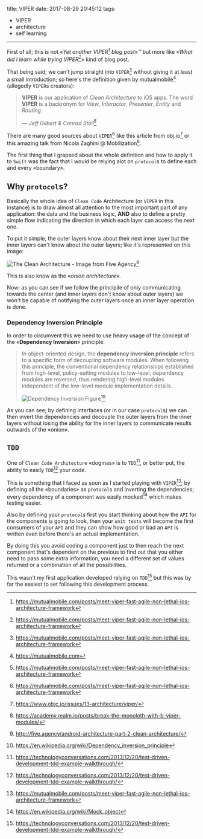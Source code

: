 title: VIPER
date: 2017-08-29 20:45:12
tags:
  - VIPER
  - architecture
  - self learning
---

First of all; this is not «_Yet another VIPER[^1] blog post_»*™* but more like «_What did I learn while trying VIPER[^1]_» kind of blog post.

That being said; we can't jump straight into `VIPER`[^1] without giving it at least a small introduction; so here's the definition given by mutualmobile[^4] (allegedly `VIPER`s creators):

> **VIPER** is our application of _Clean Architecture_ to iOS apps. The word **VIPER** is a backronym for _View_, _Interactor_, _Presenter_, _Entity_ and _Routing_.
>
>  &mdash; <cite>Jeff Gilbert & Conrad Stoll[^1]</cite>

There are many good sources about `VIPER`[^1] like this article from obj.io[^2] or this amazing talk from Nicola Zaghini @ Mobilization[^3].

<!--more-->

The first thing that I grapsed about the whole definition and how to apply it to `Swift` was the fact that I would be relying alot on `protocol`s to define each and every «boundary».



## Why `protocol`s?

Basically the whole idea of `Clean Code` Architecture (or `VIPER` in this instance) is to draw almost all attention to the most important part of any application: the data and the business logic, **AND** also to define a pretty simple flow indicating the direction in which each layer can access the next one.

To put it simple, the outer layers know about their next inner layer but the inner layers can't know about the outer layers; like it's represented on this image:

![The Clean Architecture - Image from Five Agency](http://five.agency/wp-content/uploads/2016/11/Graph-1.png)[^5]

This is also know as the «*onion architecture*».

Now; as you can see if we follow the principile of only communicating towards the center (and inner layers don't know about outer layers) we won't be capable of notifying the outer layers once an inner layer operation is done.



### Dependency Inversion Principle

In order to circumvent this we need to use heavy usage of the concept of the «**Dependency Inversion**» principle.

>In object-oriented design, the **dependency inversion principle** refers to a specific form of decoupling software modules. When following this principle, the conventional dependency relationships established from high-level, policy-setting modules to low-level, dependency modules are reversed, thus rendering high-level modules independent of the low-level module implementation details.
>
>![Dependency Inversion Figure](https://upload.wikimedia.org/wikipedia/commons/9/96/Dependency_inversion.png)[^6]

As you can see; by defining interfaces (or in our case `protocol`s) we can then invert the dependencies and decouple the outer layers from the inner layers without losing the ability for the inner layers to communicate results outwards of the «onion».



## `TDD`

One of `Clean Code Architecture` «dogmas» is to `TDD`[^7], or better put, the ability to easily `TDD`[^7] your code.

This is something that I faced as soon as I started playing with `VIPER`[^1]; by defining all the «boundaries» as `protocol`s and inverting the dependencies; every dependency of a component was easily mocked[^8] which makes testing easier.

Also by defining your `protocol`s first you start thinking about how the `API` for the components is going to look, then your `unit tests` will become the first consumers of your `API` and they can show how good or bad an `API` is written even before there's an actual implementation.

By doing this you avoid coding a component just to then reach the next component that's dependent on the previous to find out that you either need to pass some extra information, you need a different set of values returned or a combination of all the possibilities.

This wasn't my first application developed relying on `TDD`[^7] but this was by far the easiest to set following this development process.

[^1]: https://mutualmobile.com/posts/meet-viper-fast-agile-non-lethal-ios-architecture-framework
[^2]: https://www.objc.io/issues/13-architecture/viper/
[^3]: https://academy.realm.io/posts/break-the-monoloth-with-b-viper-modules/
[^4]: https://mutualmobile.com
[^5]: http://five.agency/android-architecture-part-2-clean-architecture/
[^6]: https://en.wikipedia.org/wiki/Dependency_inversion_principle
[^7]: https://technologyconversations.com/2013/12/20/test-driven-development-tdd-example-walkthrough/
[^8]: https://en.wikipedia.org/wiki/Mock_object